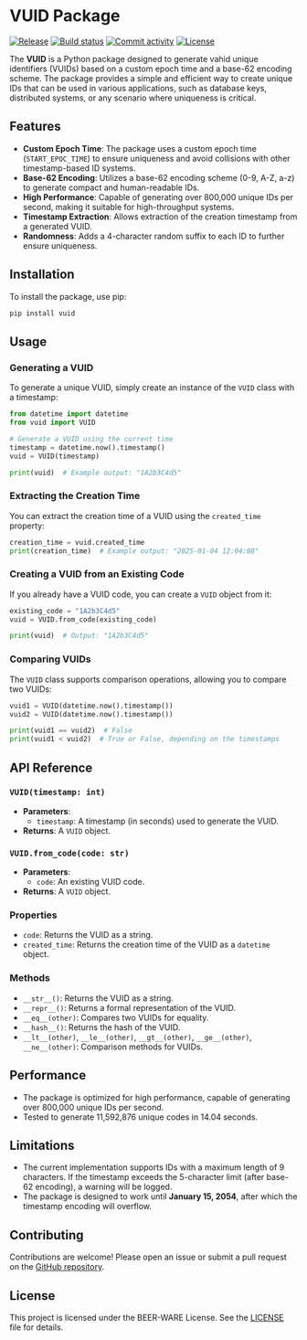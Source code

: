 <style>
.md-grid {
  max-width: 200rem;
}
</style>

# VUID  Package

[![Release](https://img.shields.io/github/v/release/vahidtwo/vuid)](https://img.shields.io/github/v/release/vahidtwo/vuid)
[![Build status](https://img.shields.io/github/actions/workflow/status/vahidtwo/vuid/main.yml?branch=master)](https://github.com/vahidtwo/vuid/actions/workflows/main.yml?query=branch%3Amaster)
[![Commit activity](https://img.shields.io/github/commit-activity/m/vahidtwo/vuid)](https://img.shields.io/github/commit-activity/m/vahidtwo/vuid)
[![License](https://img.shields.io/github/license/vahidtwo/vuid)](https://img.shields.io/github/license/vahidtwo/vuid)

The **VUID** is a Python package designed to generate vahid unique identifiers (VUIDs) based on a custom epoch time
and a base-62 encoding scheme. The package provides a simple and efficient way to create unique IDs that can be used in
various applications, such as database keys, distributed systems, or any scenario where uniqueness is critical.

## Features

- **Custom Epoch Time**: The package uses a custom epoch time (`START_EPOC_TIME`) to ensure uniqueness and avoid
  collisions with other timestamp-based ID systems.
- **Base-62 Encoding**: Utilizes a base-62 encoding scheme (0-9, A-Z, a-z) to generate compact and human-readable IDs.
- **High Performance**: Capable of generating over 800,000 unique IDs per second, making it suitable for high-throughput
  systems.
- **Timestamp Extraction**: Allows extraction of the creation timestamp from a generated VUID.
- **Randomness**: Adds a 4-character random suffix to each ID to further ensure uniqueness.

## Installation

To install the package, use pip:

```bash
pip install vuid
```

## Usage

### Generating a VUID

To generate a unique VUID, simply create an instance of the `VUID` class with a timestamp:

```python
from datetime import datetime
from vuid import VUID

# Generate a VUID using the current time
timestamp = datetime.now().timestamp()
vuid = VUID(timestamp)

print(vuid)  # Example output: "1A2b3C4d5"
```

### Extracting the Creation Time

You can extract the creation time of a VUID using the `created_time` property:

```python
creation_time = vuid.created_time
print(creation_time)  # Example output: "2025-01-04 12:04:08"
```

### Creating a VUID from an Existing Code

If you already have a VUID code, you can create a `VUID` object from it:

```python
existing_code = "1A2b3C4d5"
vuid = VUID.from_code(existing_code)

print(vuid)  # Output: "1A2b3C4d5"
```

### Comparing VUIDs

The `VUID` class supports comparison operations, allowing you to compare two VUIDs:

```python
vuid1 = VUID(datetime.now().timestamp())
vuid2 = VUID(datetime.now().timestamp())

print(vuid1 == vuid2)  # False
print(vuid1 < vuid2)  # True or False, depending on the timestamps
```

## API Reference

### `VUID(timestamp: int)`

- **Parameters**:
	- `timestamp`: A timestamp (in seconds) used to generate the VUID.
- **Returns**: A `VUID` object.

### `VUID.from_code(code: str)`

- **Parameters**:
	- `code`: An existing VUID code.
- **Returns**: A `VUID` object.

### Properties

- `code`: Returns the VUID as a string.
- `created_time`: Returns the creation time of the VUID as a `datetime` object.

### Methods

- `__str__()`: Returns the VUID as a string.
- `__repr__()`: Returns a formal representation of the VUID.
- `__eq__(other)`: Compares two VUIDs for equality.
- `__hash__()`: Returns the hash of the VUID.
- `__lt__(other)`, `__le__(other)`, `__gt__(other)`, `__ge__(other)`, `__ne__(other)`: Comparison methods for VUIDs.

## Performance

- The package is optimized for high performance, capable of generating over 800,000 unique IDs per second.
- Tested to generate 11,592,876 unique codes in 14.04 seconds.

## Limitations

- The current implementation supports IDs with a maximum length of 9 characters. If the timestamp exceeds the 5-character
  limit (after base-62 encoding), a warning will be logged.
- The package is designed to work until **January 15, 2054**, after which the timestamp encoding will overflow.

## Contributing

Contributions are welcome! Please open an issue or submit a pull request on
the [GitHub repository](https://github.com/vahidtwo/vuid).

## License

This project is licensed under the BEER-WARE License. See the [LICENSE](LICENSE) file for details.
